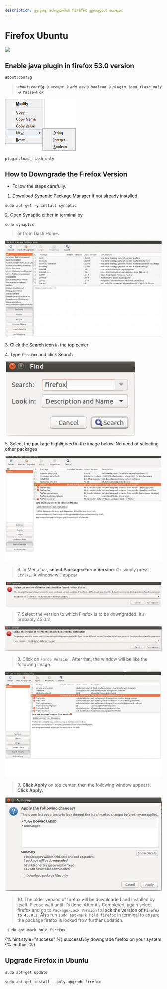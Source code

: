 ```yaml
---
description: ഉബുണ്ടു സിസ്റ്റത്തിൽ firefox ഇൻസ്റ്റാൾ ചെയ്യാം
---
```


# Firefox Ubuntu



![](../.gitbook/assets/application\_application\_firefox\_browser\_mozzila\_970.png)

## Enable java plugin in firefox 53.0 version

```
about:config
```

> _**`about:config` -> `accept` -> `add new`-> `boolean` -> `plugin.load_flash_only` -> `false`-> `ok`**_&#x20;



![](../.gitbook/assets/AboutconfigContextMenu-fx40.png)

```
plugin.load_flash_only 
```

## How to Downgrade the Firefox Version

* Follow the steps carefully.

1. Download Synaptic Package Manager if not already installed

```
sudo apt-get -y install synaptic
```

2\. Open Synaptic either in terminal by

```
sudo synaptic
```

> or from Dash Home.

![](../.gitbook/assets/IMAGE3.JPG)

3\. Click the Search icon in the top center

4\. Type `firefox` and click Search

![](../.gitbook/assets/image4.JPG)

5\. Select the package highlighted in the image below. No need of selecting other packages

![](../.gitbook/assets/image5.JPG)

> 6\. In Menu bar, **select Package>Force Version**. Or simply press `Ctrl+E`. A window will appear

![](../.gitbook/assets/image6.JPG)

> 7\. Select the version to which Firefox is to be downgraded. It’s probably 45.0.2

![](../.gitbook/assets/image7.JPG)

> 8\. Click on `Force Version`. After that, the window will be like the following image.

![](../.gitbook/assets/image8.JPG)

> 9\. **Click Apply** on top center, then the following window appears. **Click Apply.**

![](../.gitbook/assets/image9.JPG)

> 10\. The older version of firefox will be downloaded and installed by itself. Please wait until it’s done. After it’s Completed, again select firefox and go to `Package>Lock Version` to **lock the version of `Firefox to 45.0.2`**. Also run `sudo apt-mark hold firefox` in terminal to ensure the package firefox is locked from further updation.

```
 sudo apt-mark hold firefox
```

{% hint style="success" %}
successfully downgrade firefox on your system
{% endhint %}

## Upgrade Firefox in Ubuntu

```
sudo apt-get update
```

```
sudo apt-get install --only-upgrade firefox
```
